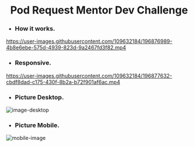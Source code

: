 <h1 align="center">Pod Request Mentor Dev Challenge</h1>


- <h3>How it works.</h3>

https://user-images.githubusercontent.com/109632184/196876989-4b8e6ebe-575d-4939-823d-9a2467fd3f82.mp4

- <h3>Responsive.</h3>


https://user-images.githubusercontent.com/109632184/196877632-cbdf8dad-c175-430f-8b2a-b72f901af6ac.mp4


- <h3>Picture Desktop.</h3>

<div>

![image-desktop](https://user-images.githubusercontent.com/109632184/196877943-00dbfe4e-1e23-4806-82cc-9582b0238900.png)

</div>

- <h3>Picture Mobile.</h3>


![mobile-image](https://user-images.githubusercontent.com/109632184/196878196-a7409f01-4261-48a2-9153-67a7a55963ba.png)

